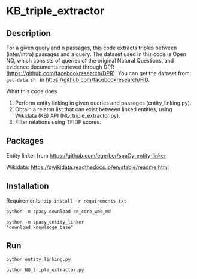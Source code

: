 # KB_triple_extractor

## Description

For a given query and n passages, this code extracts triples between (inter/intra) passages and a query. The dataset used in this code is Open NQ, which consists of queries of the original Natural Questions, and evidence documents retrieved through DPR (https://github.com/facebookresearch/DPR). You can get the dataset from: <code>get-data.sh </code> in https://github.com/facebookresearch/FiD. 

What this code does
1. Perform entity linking in given queries and passages (entity_linking.py).
2. Obtain a relaton list that can exist between linked entities, using Wikidata (KB) API (NQ_triple_extractor.py).
3. Filter relations using TFIDF scores. 

## Packages

Entity linker from https://github.com/egerber/spaCy-entity-linker

Wikidata: https://qwikidata.readthedocs.io/en/stable/readme.html

## Installation

Requirements: <code>pip install -r requirements.txt</code>

<code>python -m spacy download en_core_web_md</code>

<code>python -m spacy_entity_linker "download_knowledge_base"</code>

## Run

<code>python entity_linking.py</code>

<code>python NQ_triple_extractor.py</code>

```python

```
